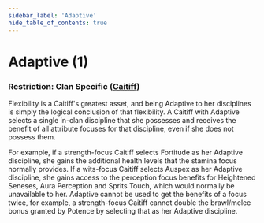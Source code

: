 ```yaml
---
sidebar_label: 'Adaptive'
hide_table_of_contents: true
---
```


# Adaptive (1)

### Restriction: Clan Specific ([Caitiff](../Clans/Caitiff))

Flexibility is a Caitiff's greatest asset, and being Adaptive to her disciplines is simply the logical conclusion of that flexibility. A Caitiff with Adaptive selects a single in-clan discipline that she possesses and receives the benefit of all attribute focuses for that discipline, even if she does not possess them.

For example, if a strength-focus Caitiff selects Fortitude as her Adaptive discipline, she gains the additional health levels that the stamina focus normally provides. If a wits-focus Caitiff selects Auspex as her Adaptive discipline, she gains access to the perception focus benefits for Heightened Seneses, Aura Perception and Sprits Touch, which would normally be unavailable to her. Adaptive cannot be used to get the benefits of a focus twice, for example, a strength-focus Caitiff cannot double the brawl/melee bonus granted by Potence by selecting that as her Adaptive discipline.
